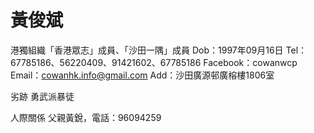 # 黃俊斌

港獨組織「香港眾志」成員、「沙田一隅」成員
Dob：1997年09月16日
Tel：67785186、56220409、91421602、67785186
Facebook：cowanwcp
Email：cowanhk.info@gmail.com
Add：沙田廣源邨廣榕樓1806室

劣跡
勇武派暴徒

人際關係
父親黃銳，電話：96094259
